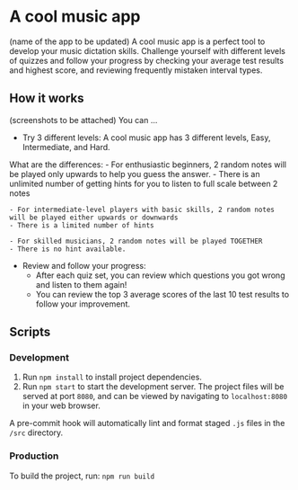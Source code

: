 # A cool music app

(name of the app to be updated)
A cool music app is a perfect tool to develop your music dictation skills. Challenge yourself with different levels of quizzes and follow your progress by checking your average test results and highest score, and reviewing frequently mistaken interval types.

## How it works

(screenshots to be attached)
You can ...

- Try 3 different levels:
  A cool music app has 3 different levels, Easy, Intermediate, and Hard.

What are the differences: - For enthusiastic beginners, 2 random notes will be played only upwards to help you guess the answer. - There is an unlimited number of getting hints for you to listen to full scale between 2 notes

    - For intermediate-level players with basic skills, 2 random notes will be played either upwards or downwards
    - There is a limited number of hints

    - For skilled musicians, 2 random notes will be played TOGETHER
    - There is no hint available.

- Review and follow your progress:
  - After each quiz set, you can review which questions you got wrong and listen to them again!
  - You can review the top 3 average scores of the last 10 test results to follow your improvement.

## Scripts

### Development

1. Run `npm install` to install project dependencies.
2. Run `npm start` to start the development server. The project files will be served at port `8080`, and can be viewed by navigating to `localhost:8080` in your web browser.

A pre-commit hook will automatically lint and format staged `.js` files in the `/src` directory.

### Production

To build the project, run:
`npm run build`
